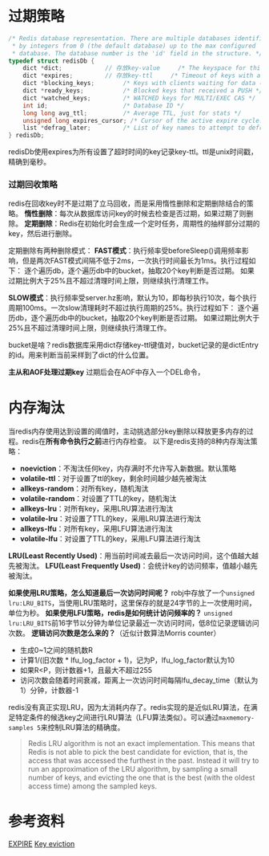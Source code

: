 # 过期策略
```c
/* Redis database representation. There are multiple databases identified
 * by integers from 0 (the default database) up to the max configured
 * database. The database number is the 'id' field in the structure. */
typedef struct redisDb {
    dict *dict;            // 存放key-value     /* The keyspace for this DB */
    dict *expires;         // 存放key-ttl     /* Timeout of keys with a timeout set */
    dict *blocking_keys;        /* Keys with clients waiting for data (BLPOP)*/
    dict *ready_keys;           /* Blocked keys that received a PUSH */
    dict *watched_keys;         /* WATCHED keys for MULTI/EXEC CAS */
    int id;                     /* Database ID */
    long long avg_ttl;          /* Average TTL, just for stats */
    unsigned long expires_cursor; /* Cursor of the active expire cycle. */
    list *defrag_later;         /* List of key names to attempt to defrag one by one, gradually. */
} redisDb;
```
redisDb使用expires为所有设置了超时时间的key记录key-ttl。ttl是unix时间戳，精确到毫秒。

### 过期回收策略
redis在回收key时不是过期了立马回收，而是采用惰性删除和定期删除结合的策略。
**惰性删除**：每次从数据库访问key的时候去检查是否过期，如果过期了则删除。
**定期删除**：Redis在初始化时会生成一个定时任务，周期性的抽样部分过期的key，然后进行删除。

定期删除有两种删除模式：
**FAST模式**：执行频率受beforeSleep()调用频率影响，但是两次FAST模式间隔不低于2ms，一次执行时间最长为1ms。执行过程如下：
逐个遍历db，逐个遍历db中的bucket，抽取20个key判断是否过期。
如果过期比例大于25%且不超过清理时间上限，则继续执行清理工作。

**SLOW模式**：执行频率受server.hz影响，默认为10，即每秒执行10次，每个执行周期100ms。一次slow清理耗时不超过执行周期的25%。执行过程如下：
逐个遍历db，逐个遍历db中的bucket，抽取20个key判断是否过期。
如果过期比例大于25%且不超过清理时间上限，则继续执行清理工作。

bucket是啥？redis数据库采用dict存储key-ttl键值对，bucket记录的是dictEntry的id。用来判断当前采样到了dict的什么位置。

**主从和AOF处理过期key**
过期后会在AOF中存入一个DEL命令，

# 内存淘汰
当redis内存使用达到设置的阈值时，主动挑选部分key删除以释放更多内存的过程。redis在**所有命令执行之前**进行内存检查。
以下是redis支持的8种内存淘汰策略：

* **noeviction**：不淘汰任何key，内存满时不允许写入新数据。默认策略
* **volatile-ttl**：对于设置了ttl的key，剩余时间越少越先被淘汰
* **allkeys-random**：对所有key，随机淘汰
* **volatile-random**：对设置了TTL的key，随机淘汰
* **allkeys-lru**：对所有key，采用LRU算法进行淘汰
* **volatile-lru**：对设置了TTL的key，采用LRU算法进行淘汰
* **allkeys-lfu**：对所有key，采用LFU算法进行淘汰
* **volatile-lfu**：对设置了TTL的key，采用LFU算法进行淘汰

**LRU(Least Recently Used)**：用当前时间减去最后一次访问时间，这个值越大越先被淘汰。
**LFU(Least Frequently Used)**：会统计key的访问频率，值越小越先被淘汰。

**如果使用LRU策略，怎么知道最后一次访问时间呢？**
robj中存放了一个`unsigned lru:LRU_BITS`，当使用LRU策略时，这里保存的就是24字节的上一次使用时间，单位为秒。
**如果使用LFU策略，redis是如何统计访问频率的？**
`unsigned lru:LRU_BITS`前16字节以分钟为单位记录最近一次访问时间，低8位记录逻辑访问次数。
**逻辑访问次数是怎么来的？**（近似计数算法Morris counter）
* 生成0~1之间的随机数R
* 计算1/(旧次数 * lfu_log_factor + 1)，记为P，lfu_log_factor默认为10
* 如果R<P，则计数器+1，且最大不超过255
* 访问次数会随着时间衰减，距离上一次访问时间每隔lfu_decay_time（默认为1）分钟，计数器-1

redis没有真正实现LRU，因为太消耗内存了。redis实现的是近似LRU算法，在满足特定条件的候选key之间进行LRU算法（LFU算法类似）。可以通过`maxmemory-samples 5`来控制LRU算法的精确度。
> Redis LRU algorithm is not an exact implementation. This means that Redis is not able to pick the best candidate for eviction, that is, the access that was accessed the furthest in the past. Instead it will try to run an approximation of the LRU algorithm, by sampling a small number of keys, and evicting the one that is the best (with the oldest access time) among the sampled keys.

# 参考资料
[EXPIRE](https://redis.io/commands/expire/)
[Key eviction](https://redis.io/docs/reference/eviction/)